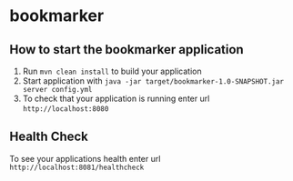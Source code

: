 # bookmarker

How to start the bookmarker application
---

1. Run `mvn clean install` to build your application
1. Start application with `java -jar target/bookmarker-1.0-SNAPSHOT.jar server config.yml`
1. To check that your application is running enter url `http://localhost:8080`

Health Check
---

To see your applications health enter url `http://localhost:8081/healthcheck`
